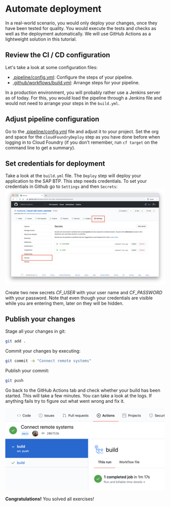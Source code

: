 # Automate deployment
In a real-world scenario, you would only deploy your changes, once they have been tested for quality. You would execute the tests and checks as well as the deployment automatically. We will use GitHub Actions as a lightweight solution in this tutorial.

## Review the CI / CD configuration

Let's take a look at some configuration files:

- [.pipeline/config.yml](../.pipeline/config.yml): Configure the steps of your pipeline.
- [.github/workflows/build.yml](../.github/workflows/build.yml): Arrange steps for your pipeline.

In a production environment, you will probably rather use a Jenkins server as of today. For this, you would load the pipeline through a Jenkins file and would not need to arrange your steps in the `build.yml`.

## Adjust pipeline configuration

Go to the [.pipeline/config.yml](../.pipeline/config.yml) file and adjust it to your project. Set the org and space for the `cloudFoundryDeploy` step as you have done before when logging in to Cloud Foundry (if you don't remember, run `cf target` on the command line to get a summary).

## Set credentials for deployment

Take a look at the `build.yml` file. The `Deploy` step will deploy your application to the SAP BTP. This step needs credentials.
To set your credentials in Github go to `Settings` and then `Secrets`:
![Github Secrets](images/github-secrets.png)

Create two new secrets _CF_USER_ with your user name and _CF_PASSWORD_ with your password. Note that even though your credentials are visible while you are entering them, later on they will be hidden.

## Publish your changes

Stage all your changes in git:

```sh
git add .
```

Commit your changes by executing:

```sh
git commit -m "Connect remote systems"
```

Publish your commit:

```sh
git push
```

Go back to the GitHub Actions tab and check whether your build has been started. This will take a few minutes.
You can take a look at the logs. If anything fails try to figure out what went wrong and fix it.

![Build Success](images/build-success.png)

**Congratulations!** You solved all exercises!
